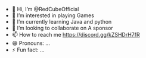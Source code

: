 - 👋 Hi, I’m @RedCubeOfficial
- 👀 I’m interested in playing Games
- 🌱 I’m currently learning Java and python
- 💞️ I’m looking to collaborate on A sponsor
- 📫 How to reach me https://discord.gg/kZSHDrH7fR
- 😄 Pronouns: ...
- ⚡ Fun fact: ...

<!---
RedCubeOfficial/RedCubeOfficial is a ✨ special ✨ repository because its `README.md` (this file) appears on your GitHub profile.
You can click the Preview link to take a look at your changes.
--->
